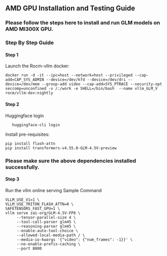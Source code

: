 ## AMD GPU Installation and Testing Guide
### Please follow the steps here to install and run GLM models on AMD MI300X GPU.
### Step By Step Guide
#### Step 1
Launch the Rocm-vllm docker:

```shell
docker run -d -it --ipc=host --network=host --privileged --cap-add=CAP_SYS_ADMIN --device=/dev/kfd --device=/dev/dri --device=/dev/mem --group-add video --cap-add=SYS_PTRACE --security-opt seccomp=unconfined -v /:/work -e SHELL=/bin/bash  --name vllm_GLM_V  rocm/vllm-dev:nightly
```

#### Step 2
  Huggingface login

```shell
   huggingface-cli login 
```   

  Install pre-requisites:

```shell
pip install flash-attn
pip install transformers-v4.55.0-GLM-4.5V-preview
```

### Please make sure the above dependencies installed successfully.

#### Step 3
Run the vllm online serving
Sample Command

```shell
VLLM_USE_V1=1 \
VLLM_USE_TRITON_FLASH_ATTN=0 \
SAFETENSORS_FAST_GPU=1 \
vllm serve zai-org/GLM-4.5V-FP8 \
     --tensor-parallel-size 4 \
     --tool-call-parser glm45 \
     --reasoning-parser glm45 \
     --enable-auto-tool-choice \
     --allowed-local-media-path / \
     --media-io-kwargs '{"video": {"num_frames": -1}}' \
     --no-enable-prefix-caching \
     --port 8800 
```
